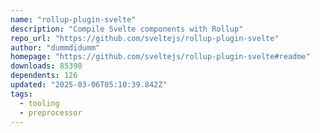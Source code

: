 ```yaml
---
name: "rollup-plugin-svelte"
description: "Compile Svelte components with Rollup"
repo_url: "https://github.com/sveltejs/rollup-plugin-svelte"
author: "dummdidumm"
homepage: "https://github.com/sveltejs/rollup-plugin-svelte#readme"
downloads: 85390
dependents: 126
updated: "2025-03-06T05:10:39.842Z"
tags: 
  - tooling
  - preprocessor
---
```

